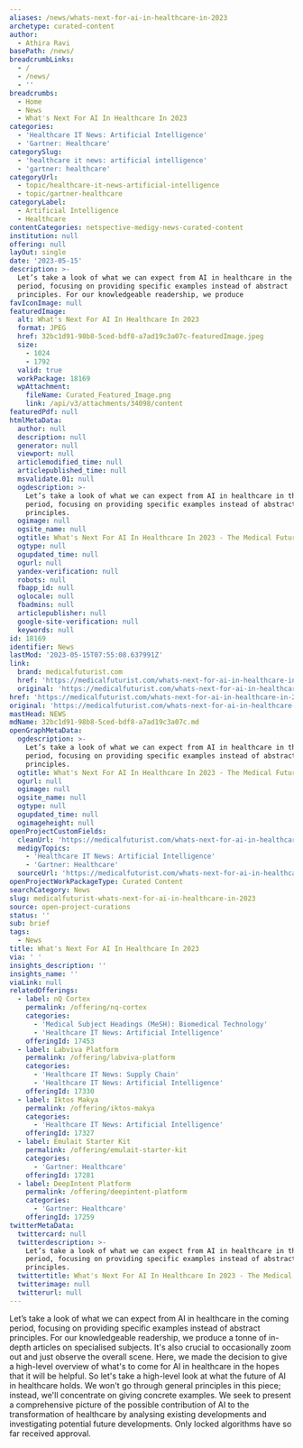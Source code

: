 ```yaml
---
aliases: /news/whats-next-for-ai-in-healthcare-in-2023
archetype: curated-content
author:
  - Athira Ravi
basePath: /news/
breadcrumbLinks:
  - /
  - /news/
  - ''
breadcrumbs:
  - Home
  - News
  - What's Next For AI In Healthcare In 2023
categories:
  - 'Healthcare IT News: Artificial Intelligence'
  - 'Gartner: Healthcare'
categorySlug:
  - 'healthcare it news: artificial intelligence'
  - 'gartner: healthcare'
categoryUrl:
  - topic/healthcare-it-news-artificial-intelligence
  - topic/gartner-healthcare
categoryLabel:
  - Artificial Intelligence
  - Healthcare
contentCategories: netspective-medigy-news-curated-content
institution: null
offering: null
layOut: single
date: '2023-05-15'
description: >-
  Let’s take a look of what we can expect from AI in healthcare in the coming
  period, focusing on providing specific examples instead of abstract
  principles. For our knowledgeable readership, we produce
favIconImage: null
featuredImage:
  alt: What's Next For AI In Healthcare In 2023
  format: JPEG
  href: 32bc1d91-98b8-5ced-bdf8-a7ad19c3a07c-featuredImage.jpeg
  size:
    - 1024
    - 1792
  valid: true
  workPackage: 18169
  wpAttachment:
    fileName: Curated_Featured_Image.png
    link: /api/v3/attachments/34098/content
featuredPdf: null
htmlMetaData:
  author: null
  description: null
  generator: null
  viewport: null
  articlemodified_time: null
  articlepublished_time: null
  msvalidate.01: null
  ogdescription: >-
    Let’s take a look of what we can expect from AI in healthcare in the coming
    period, focusing on providing specific examples instead of abstract
    principles.
  ogimage: null
  ogsite_name: null
  ogtitle: What's Next For AI In Healthcare In 2023 - The Medical Futurist
  ogtype: null
  ogupdated_time: null
  ogurl: null
  yandex-verification: null
  robots: null
  fbapp_id: null
  oglocale: null
  fbadmins: null
  articlepublisher: null
  google-site-verification: null
  keywords: null
id: 18169
identifier: News
lastMod: '2023-05-15T07:55:08.637991Z'
link:
  brand: medicalfuturist.com
  href: 'https://medicalfuturist.com/whats-next-for-ai-in-healthcare-in-2023/'
  original: 'https://medicalfuturist.com/whats-next-for-ai-in-healthcare-in-2023'
href: 'https://medicalfuturist.com/whats-next-for-ai-in-healthcare-in-2023/'
original: 'https://medicalfuturist.com/whats-next-for-ai-in-healthcare-in-2023'
mastHead: NEWS
mdName: 32bc1d91-98b8-5ced-bdf8-a7ad19c3a07c.md
openGraphMetaData:
  ogdescription: >-
    Let’s take a look of what we can expect from AI in healthcare in the coming
    period, focusing on providing specific examples instead of abstract
    principles.
  ogtitle: What's Next For AI In Healthcare In 2023 - The Medical Futurist
  ogurl: null
  ogimage: null
  ogsite_name: null
  ogtype: null
  ogupdated_time: null
  ogimageheight: null
openProjectCustomFields:
  cleanUrl: 'https://medicalfuturist.com/whats-next-for-ai-in-healthcare-in-2023/'
  medigyTopics:
    - 'Healthcare IT News: Artificial Intelligence'
    - 'Gartner: Healthcare'
  sourceUrl: 'https://medicalfuturist.com/whats-next-for-ai-in-healthcare-in-2023'
openProjectWorkPackageType: Curated Content
searchCategory: News
slug: medicalfuturist-whats-next-for-ai-in-healthcare-in-2023
source: open-project-curations
status: ''
sub: brief
tags:
  - News
title: What's Next For AI In Healthcare In 2023
via: ' '
insights_description: ''
insights_name: ''
viaLink: null
relatedOfferings:
  - label: nQ Cortex
    permalink: /offering/nq-cortex
    categories:
      - 'Medical Subject Headings (MeSH): Biomedical Technology'
      - 'Healthcare IT News: Artificial Intelligence'
    offeringId: 17453
  - label: Labviva Platform
    permalink: /offering/labviva-platform
    categories:
      - 'Healthcare IT News: Supply Chain'
      - 'Healthcare IT News: Artificial Intelligence'
    offeringId: 17330
  - label: Iktos Makya
    permalink: /offering/iktos-makya
    categories:
      - 'Healthcare IT News: Artificial Intelligence'
    offeringId: 17327
  - label: Emulait Starter Kit
    permalink: /offering/emulait-starter-kit
    categories:
      - 'Gartner: Healthcare'
    offeringId: 17281
  - label: DeepIntent Platform
    permalink: /offering/deepintent-platform
    categories:
      - 'Gartner: Healthcare'
    offeringId: 17259
twitterMetaData:
  twittercard: null
  twitterdescription: >-
    Let’s take a look of what we can expect from AI in healthcare in the coming
    period, focusing on providing specific examples instead of abstract
    principles.
  twittertitle: What's Next For AI In Healthcare In 2023 - The Medical Futurist
  twitterimage: null
  twitterurl: null
---
```

<p>Let’s take a look of what we can expect from AI in healthcare in the coming period, focusing on providing specific examples instead of abstract principles. For our knowledgeable readership, we produce a tonne of in-depth articles on specialised subjects. It's also crucial to occasionally zoom out and just observe the overall scene. Here, we made the decision to give a high-level overview of what's to come for AI in healthcare in the hopes that it will be helpful. So let's take a high-level look at what the future of AI in healthcare holds. We won't go through general principles in this piece; instead, we'll concentrate on giving concrete examples. We seek to present a comprehensive picture of the possible contribution of AI to the transformation of healthcare by analysing existing developments and investigating potential future developments. Only locked algorithms have so far received approval.</p>